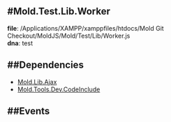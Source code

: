 
#Mold.Test.Lib.Worker
---------------------------------------

__file__: /Applications/XAMPP/xamppfiles/htdocs/Mold Git Checkout/MoldJS/Mold/Test/Lib/Worker.js  
__dna__: test  


	






##Dependencies
--------------

* [Mold.Lib.Ajax](../../../Mold/Lib/Ajax.md) 
* [Mold.Tools.Dev.CodeInclude](../../../Mold/Tools/Dev/CodeInclude.md) 


##Events
--------------






 

 


 



		
